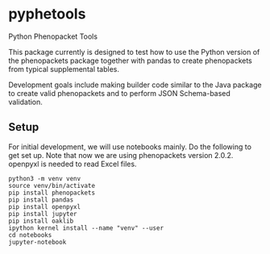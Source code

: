# pyphetools
Python Phenopacket Tools

This package currently is designed to test how to use the Python version of the phenopackets package together with pandas to create phenopackets from typical supplemental tables.

Development goals include making builder code similar to the Java package to create valid phenopackets and to perform JSON Schema-based validation.


## Setup

For initial development, we will use notebooks mainly. Do the following to get set up. Note that now
we are using phenopackets version 2.0.2. openpyxl is needed to read Excel files.


```
python3 -m venv venv
source venv/bin/activate
pip install phenopackets
pip install pandas
pip install openpyxl
pip install jupyter
pip install oaklib
ipython kernel install --name "venv" --user
cd notebooks
jupyter-notebook
```